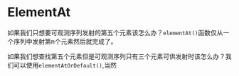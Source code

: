 # ElementAt

如果我们只想要可观测序列发射的第五个元素该怎么办？`elementAt()`函数仅从一个序列中发射第n个元素然后就完成了。

如果我们想查找第五个元素但是可观测序列只有三个元素可供发射时该怎么办？我们可以使用`elementAtOrDefault()`,当然
